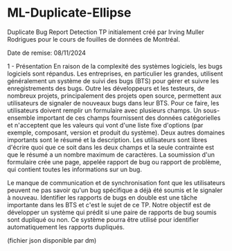 # ML-Duplicate-Ellipse

Duplicate Bug Report Detection
TP initialement créé par Irving Muller Rodrigues pour le cours de fouilles de données de Montréal.

Date de remise: 08/11/2024

1 - Présentation
En raison de la complexité des systèmes logiciels, les bugs logiciels sont répandus. Les entreprises, en particulier les grandes, utilisent généralement un système de suivi des bugs (BTS) pour gérer et suivre les enregistrements des bugs. Outre les développeurs et les testeurs, de nombreux projets, principalement des projets open source, permettent aux utilisateurs de signaler de nouveaux bugs dans leur BTS. Pour ce faire, les utilisateurs doivent remplir un formulaire avec plusieurs champs. Un sous-ensemble important de ces champs fournissent des données catégorielles et n'acceptent que les valeurs qui vont d'une liste fixe d'options (par exemple, composant, version et produit du système). Deux autres domaines importants sont le résumé et la description. Les utilisateurs sont libres d'écrire quoi que ce soit dans les deux champs et la seule contrainte est que le résumé a un nombre maximum de caractères. La soumission d'un formulaire crée une page, appelée rapport de bug ou rapport de problème, qui contient toutes les informations sur un bug.

Le manque de communication et de synchronisation font que les utilisateurs peuvent ne pas savoir qu'un bug spécifique a déjà été soumis et le signaler à nouveau. Identifier les rapports de bugs en double est une tâche importante dans les BTS et c'est le sujet de ce TP. Notre objectif est de développer un système qui prédit si une paire de rapports de bug soumis sont dupliqué ou non. Ce système pourra être utilisé pour identifier automatiquement les rapports dupliqués.

(fichier json disponible par dm)

